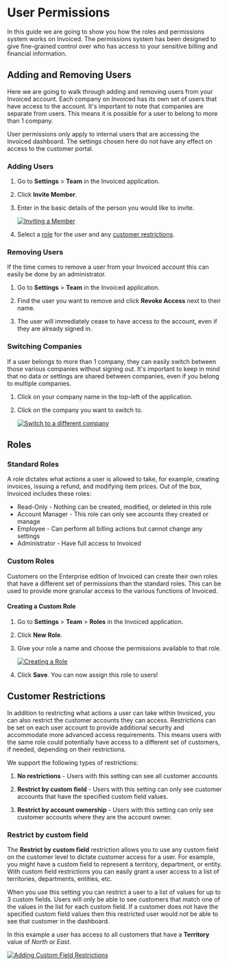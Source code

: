 # User Permissions

In this guide we are going to show you how the roles and permissions system works on Invoiced. The permissions system has been designed to give fine-grained control over who has access to your sensitive billing and financial information.

## Adding and Removing Users

Here we are going to walk through adding and removing users from your Invoiced account. Each company on Invoiced has its own set of users that have access to the account. It's important to note that companies are separate from users. This means it is possible for a user to belong to more than 1 company.

User permissions only apply to internal users that are accessing the Invoiced dashboard. The settings chosen here do not have any effect on access to the customer portal.

### Adding Users

1. Go to **Settings** > **Team** in the Invoiced application.

2. Click **Invite Member**.

3. Enter in the basic details of the person you would like to invite.

   [![Inviting a Member](../img/invite-member.png)](../img/invite-member.png)

4. Select a [role](#roles) for the user and any [customer restrictions](#customer-restrictions).

### Removing Users

If the time comes to remove a user from your Invoiced account this can easily be done by an administrator.

1. Go to **Settings** > **Team** in the Invoiced application.

2. Find the user you want to remove and click **Revoke Access** next to their name.

3. The user will immediately cease to have access to the account, even if they are already signed in.

### Switching Companies

If a user belongs to more than 1 company, they can easily switch between those various companies without signing out. It's important to keep in mind that no data or settings are shared between companies, even if you belong to multiple companies.

1. Click on your company name in the top-left of the application.

2. Click on the company you want to switch to.

   [![Switch to a different company](../img/company-switcher.png)](../img/company-switcher.png)

## Roles

### Standard Roles

A role dictates what actions a user is allowed to take, for example, creating invoices, issuing a refund, and modifying item prices. Out of the box, Invoiced includes these roles:
- Read-Only - Nothing can be created, modified, or deleted in this role
- Account Manager - This role can only see accounts they created or manage
- Employee - Can perform all billing actions but cannot change any settings
- Administrator - Have full access to Invoiced

### Custom Roles

Customers on the Enterprise edition of Invoiced can create their own roles that have a different set of permissions than the standard roles. This can be used to provide more granular access to the various functions of Invoiced.

#### Creating a Custom Role

1. Go to **Settings** > **Team** > **Roles** in the Invoiced application.

2. Click **New Role**.

3. Give your role a name and choose the permissions available to that role.

   [![Creating a Role](../img/create-role.png)](../img/create-role.png)

4. Click **Save**. You can now assign this role to users!

## Customer Restrictions

In addition to restricting what actions a user can take within Invoiced, you can also restrict the customer accounts they can access. Restrictions can be set on each user account to provide additional security and accommodate more advanced access requirements. This means users with the same role could potentially have access to a different set of customers, if needed, depending on their restrictions.

We support the following types of restrictions:

1. **No restrictions** - Users with this setting can see all customer accounts

2. **Restrict by custom field** - Users with this setting can only see customer accounts that have the specified custom field values.

3. **Restrict by account ownership** - Users with this setting can only see customer accounts where they are the account owner.

### Restrict by custom field

The **Restrict by custom field** restriction allows you to use any custom field on the customer level to dictate customer access for a user. For example, you might have a custom field to represent a territory, department, or entity. With custom field restrictions you can easily grant a user access to a list of territories, departments, entities, etc.

When you use this setting you can restrict a user to a list of values for up to 3 custom fields. Users will only be able to see customers that match one of the values in the list for each custom field. If a customer does not have the specified custom field values then this restricted user would not be able to see that customer in the dashboard.

In this example a user has access to all customers that have a **Territory** value of *North* or *East*.

[![Adding Custom Field Restrictions](../img/custom-field-restrictions.png)](../img/custom-field-restrictions.png)